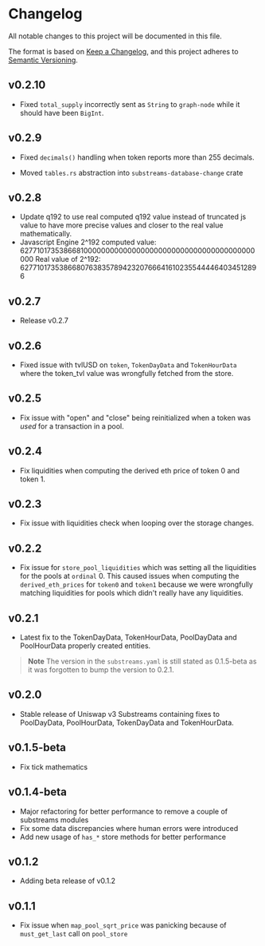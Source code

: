 # Changelog

All notable changes to this project will be documented in this file.

The format is based on [Keep a Changelog](https://keepachangelog.com/en/1.0.0/),
and this project adheres to [Semantic Versioning](https://semver.org/spec/v2.0.0.html).

## v0.2.10

* Fixed `total_supply` incorrectly sent as `String` to `graph-node` while it should have been `BigInt`.

## v0.2.9

* Fixed `decimals()` handling when token reports more than 255 decimals.

* Moved `tables.rs` abstraction into `substreams-database-change` crate

## v0.2.8

* Update q192 to use real computed q192 value instead of truncated js value to have more precise values and closer to the real value mathematically.
* Javascript Engine 2^192 computed value: 6277101735386681000000000000000000000000000000000000000000 Real value of 2^192: 6277101735386680763835789423207666416102355444464034512896

## v0.2.7

* Release v0.2.7

## v0.2.6

* Fixed issue with tvlUSD on `token`, `TokenDayData` and `TokenHourData` where the token_tvl value was wrongfully fetched from the store.

## v0.2.5

* Fix issue with "open" and "close" being reinitialized when a token was _used_ for a transaction in a pool.

## v0.2.4

* Fix liquidities when computing the derived eth  price of token 0 and token 1.

## v0.2.3

* Fix issue with liquidities check when looping over the storage changes.

## v0.2.2

* Fix issue for `store_pool_liquidities` which was setting all the liquidities for the pools at `ordinal` 0. This caused issues when computing the `derived_eth_prices` for `token0` and `token1` because we were wrongfully matching liquidities for pools which didn't really have any liquidities.

## v0.2.1

* Latest fix to the TokenDayData, TokenHourData, PoolDayData and PoolHourData properly created entities.

> **Note** The version in the `substreams.yaml` is still stated as 0.1.5-beta as it was forgotten to bump the version to 0.2.1.

## v0.2.0

* Stable release of Uniswap v3 Substreams containing fixes to PoolDayData, PoolHourData, TokenDayData and TokenHourData.

## v0.1.5-beta

* Fix tick mathematics

## v0.1.4-beta

* Major refactoring for better performance to remove a couple of substreams modules
* Fix some data discrepancies where human errors were introduced
* Add new usage of `has_*` store methods for better performance

## v0.1.2

* Adding beta release of v0.1.2

## v0.1.1

* Fix issue when `map_pool_sqrt_price` was panicking because of `must_get_last` call on `pool_store`
